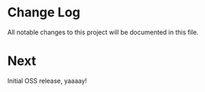 # Change Log
All notable changes to this project will be documented in this file.

# Next

Initial OSS release, yaaaay!
